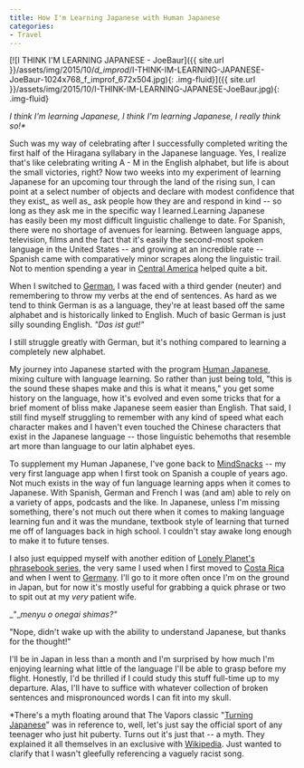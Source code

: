 ```yaml
---
title: How I'm Learning Japanese with Human Japanese
categories:
- Travel
---
```


[![I THINK I'M LEARNING JAPANESE - JoeBaur]({{ site.url }}/assets/img/2015/10/_d_improd_/I-THINK-IM-LEARNING-JAPANESE-JoeBaur-1024x768_f_improf_672x504.jpg){: .img-fluid}]({{ site.url }}/assets/img/2015/10/I-THINK-IM-LEARNING-JAPANESE-JoeBaur.jpg){: .img-fluid}

_I think I'm learning Japanese, I think I'm learning Japanese, I really think so!*_

Such was my way of celebrating after I successfully completed writing the first half of the Hiragana syllabary in the Japanese language. Yes, I realize that's like celebrating writing A - M in the English alphabet, but life is about the small victories, right? Now two weeks into my experiment of learning Japanese for an upcoming tour through the land of the rising sun, I can point at a select number of objects and declare with modest confidence that they exist_ as well as_ ask people how they are and respond in kind -- so long as they ask me in the specific way I learned.<!-- more -->Learning Japanese has easily been my most difficult linguistic challenge to date. For Spanish, there were no shortage of avenues for learning. Between language apps, television, films and the fact that it's easily the second-most spoken language in the United States -- and growing at an incredible rate -- Spanish came with comparatively minor scrapes along the linguistic trail. Not to mention spending a year in [Central America](https://withoutapath.com/category/travel/international/central-america/) helped quite a bit.

When I switched to [German](https://withoutapath.com/learning-german/), I was faced with a third gender (neuter) and remembering to throw my verbs at the end of sentences. As hard as we tend to think German is as a language, they're at least based off the same alphabet and is historically linked to English. Much of basic German is just silly sounding English. _"Das ist gut!"_

I still struggle greatly with German, but it's nothing compared to learning a completely new alphabet.

My journey into Japanese started with the program [Human Japanese](http://www.humanjapanese.com/), mixing culture with language learning. So rather than just being told, "this is the sound these shapes make and this is what it means," you get some history on the language, how it's evolved and even some tricks that for a brief moment of bliss make Japanese seem easier than English. That said, I still find myself struggling to remember with any kind of speed what each character makes and I haven't even touched the Chinese characters that exist in the Japanese language -- those linguistic behemoths that resemble art more than language to our latin alphabet eyes.

To supplement my Human Japanese, I've gone back to [MindSnacks](https://www.mindsnacks.com) -- my very first language app when I first took on Spanish a couple of years ago. Not much exists in the way of fun language learning apps when it comes to Japanese. With Spanish, German and French I was (and am) able to rely on a variety of apps, podcasts and the like. In Japanese, unless I'm missing something, there's not much out there when it comes to making language learning fun and it was the mundane, textbook style of learning that turned me off of languages back in high school. I couldn't stay awake long enough to make it to future tenses.

I also just equipped myself with another edition of [Lonely Planet's phrasebook series](http://shop.lonelyplanet.com/japan/japanese-phrasebook-7/), the very same I used when I first moved to [Costa Rica](https://withoutapath.com/category/travel/international/central-america/costa-rica/) and when I went to [Germany](https://withoutapath.com/category/travel/international/europe/germany/). I'll go to it more often once I'm on the ground in Japan, but for now it's mostly useful for grabbing a quick phrase or two to spit out at my _very_ patient wife.

_"__menyu o onegai shimas?"_

"Nope, didn't wake up with the ability to understand Japanese, but thanks for the thought!"

I'll be in Japan in less than a month and I'm surprised by how much I'm enjoying learning what little of the language I'll be able to grasp before my flight. Honestly, I'd be thrilled if I could study this stuff full-time up to my departure. Alas, I'll have to suffice with whatever collection of broken sentences and mispronounced words I can fit into my skull.

*There's a myth floating around that The Vapors classic "[Turning Japanese](https://www.youtube.com/watch?v=mgekmOqCFTU)" was in reference to, well, let's just say the official sport of any teenager who just hit puberty. Turns out it's just that -- a myth. They explained it all themselves in an exclusive with [Wikipedia](https://en.wikipedia.org/wiki/Turning_Japanese). Just wanted to clarify that I wasn't gleefully referencing a vaguely racist song.
